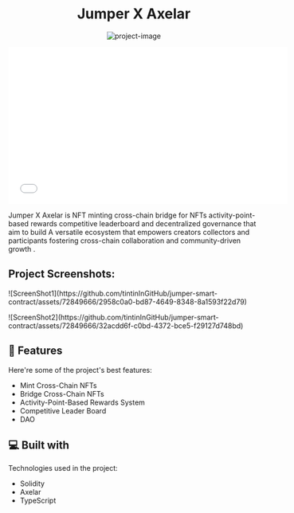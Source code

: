 <h1 align="center" id="title">Jumper X Axelar</h1>

<p align="center"><img src="https://socialify.git.ci/tintinInGitHub/jumper-smart-contract/image?description=1&amp;descriptionEditable=Jumper%20X%20Axelar%20is%20NFT%20minting%2C%20cross-chain%20bridge%20for%20NFTs%2C%20activity-point-based%20rewards%2C%20competitive%20leaderboard%20and%20decentralized%20governance.&amp;font=KoHo&amp;logo=https%3A%2F%2Fwww.i-pic.info%2Fi%2FEYhy540625.png&amp;name=1&amp;pattern=Overlapping%20Hexagons&amp;theme=Light" alt="project-image"></p>

<iframe width="560" height="315"
src="[https://www.youtube.com/embed/MUQfKFzIOeU](https://youtu.be/f3C6_0Ekkpg)" 
frameborder="0" 
allow="accelerometer; autoplay; encrypted-media; gyroscope; picture-in-picture" 
allowfullscreen></iframe>

<p id="description">Jumper X Axelar is NFT minting cross-chain bridge for NFTs activity-point-based rewards competitive leaderboard and decentralized governance that aim to build A versatile ecosystem that empowers creators collectors and participants fostering cross-chain collaboration and community-driven growth .</p>

<h2>Project Screenshots:</h2>
<p>
<!-- <img src="[https://www.i-pic.info/i/AmBa540650.png](https://img.shields.io/badge/AXELATHON-AXELAR_ONLINE_HACKATHON_2023-orange)" alt="project-screenshot" width="auto" height="auto"> -->
![ScreenShot1](https://github.com/tintinInGitHub/jumper-smart-contract/assets/72849666/2958c0a0-bd87-4649-8348-8a1593f22d79)
</p>
<!-- <p><img src="https://www.i-pic.info/i/HecL540657.png" alt="project-screenshot" width="auto" height="auto"> -->
![ScreenShot2](https://github.com/tintinInGitHub/jumper-smart-contract/assets/72849666/32acdd6f-c0bd-4372-bce5-f29127d748bd)
</p>
  
  
<h2>🧐 Features</h2>

Here're some of the project's best features:

*   Mint Cross-Chain NFTs
*   Bridge Cross-Chain NFTs
*   Activity-Point-Based Rewards System
*   Competitive Leader Board
*   DAO

  
  
<h2>💻 Built with</h2>

Technologies used in the project:

*   Solidity
*   Axelar
*   TypeScript
